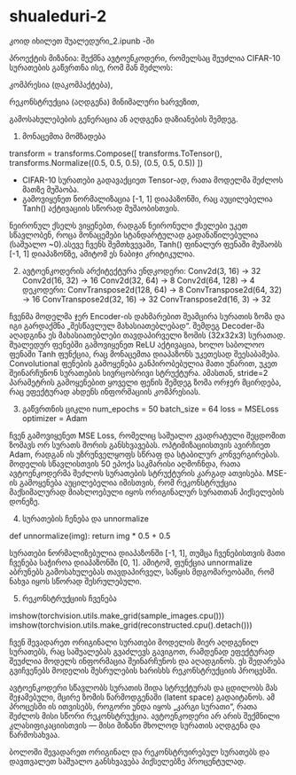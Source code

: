 # shualeduri-2
კოიდ იხილეთ შუალედური_2.ipunb -ში

პროექტის მიზანია:
შექმნა ავტოენკოდერი, რომელსაც შეუძლია CIFAR-10 სურათების გაწვრთნა ისე, რომ მან შეძლოს:

კომპრესია (დაკომპაქტება),

რეკონსტრუქცია (აღდგენა) მინიმალური ხარვეზით,

გამოსახულებების გენერაცია ან აღდგენა დაზიანების შემდეგ.


1. მონაცემთა მომზადება

transform = transforms.Compose([
    transforms.ToTensor(),
    transforms.Normalize((0.5, 0.5, 0.5), (0.5, 0.5, 0.5))
])


- CIFAR-10 სურათები გადავაქციეთ Tensor-ად, რათა მოდელმა შეძლოს მათზე მუშაობა.
- გამოვიყენეთ ნორმალიზაცია [-1, 1] დიაპაზონში, რაც აუცილებელია Tanh() აქტივაციის სწორად მუშაობისთვის.

ნეირონულ ქსელს ვიყენებთ, რადგან ნეირონული ქსელები უკეთ სწავლობენ, როცა მონაცემები სტანდარტულად გადანაწილებულია (საშუალო ~0).ასევე ჩვენს შემთხვევაში, Tanh() ფინალურ ფენაში მუშაობს [-1, 1] დიაპაზონზე, ამიტომ ეს ნაბიჯი კრიტიკულია.


2. ავტოენკოდერის არქიტექტურა
ენდკოდერი:
Conv2d(3, 16) → 32
Conv2d(16, 32) → 16
Conv2d(32, 64) → 8
Conv2d(64, 128) → 4
დეკოდერი:
ConvTranspose2d(128, 64) → 8
ConvTranspose2d(64, 32) → 16
ConvTranspose2d(32, 16) → 32
ConvTranspose2d(16, 3) → 32


ჩვენმა მოდელმა ჯერ Encoder-ის დახმარებით შეამცირა სურათის ზომა და იგი გარდაქმნა „შესწავლულ მახასიათებლებად“. შემდეგ Decoder-მა აღადგინა ეს მახასიათებლები თავდაპირველი ზომის (32x32x3) სურათად. შუალედურ ფენებში გამოვიყენეთ ReLU აქტივაცია, ხოლო საბოლოო ფენაში Tanh ფუნქცია, რაც მონაცემთა დიაპაზონს უკეთესად შეესაბამება. Convolutional ფენების გამოყენება განპირობებულია მათი უნარით, უკეთ შეინარჩუნონ სურათების სივრცობრივი სტრუქტურა. ამასთან, stride=2 პარამეტრის გამოყენებით ყოველი ფენის შემდეგ ზომა ორჯერ მცირდება, რაც ეფექტურად ახდენს ინფორმაციის კომპრესიას.


3. გაწვრთნის ციკლი
num_epochs = 50
batch_size = 64
loss = MSELoss
optimizer = Adam


ჩვენ გამოვიყენეთ MSE Loss, რომელიც საშუალო კვადრატული შეცდომით ზომავს ორ სურათს შორის განსხვავებას. ოპტიმიზაციისთვის ავირჩიეთ Adam, რადგან ის უზრუნველყოფს სწრაფ და სტაბილურ კონვერგირებას. მოდელის სწავლისთვის 50 ეპოქა საკმარისი აღმოჩნდა, რათა ავტოენკოდერმა შეძლოს სურათების სტრუქტურის კარგად ათვისება. MSE-ის გამოყენება აუცილებელია იმისთვის, რომ რეკონსტრუქცია მაქსიმალურად მიახლოებული იყოს ორიგინალურ სურათთან პიქსელების დონეზე.


4. სურათების ჩენება და unnormalize

def unnormalize(img):
    return img * 0.5 + 0.5

სურათები ნორმალიზებულია დიაპაზონში [-1, 1], თუმცა ჩვენებისთვის მათი ჩვენება საჭიროა დიაპაზონში [0, 1]. ამიტომ, ფუნქცია unnormalize აბრუნებს გამოსახულებას თავდაპირველ, საწყის მდგომარეობაში, რომ ნახვა იყოს სწორად შესრულებული.


5. რეკონსტრუქციის ჩვენება

imshow(torchvision.utils.make_grid(sample_images.cpu()))
imshow(torchvision.utils.make_grid(reconstructed.cpu().detach()))

ჩვენ შევადარეთ ორიგინალი სურათები მოდელის მიერ აღდგენილ სურათებს, რაც საშუალებას გვაძლევს გავიგოთ, რამდენად ეფექტურად შეუძლია მოდელს ინფორმაცია შეინარჩუნოს და აღადგინოს. ეს შედარება გვიჩვენებს მოდელის შესრულების ხარისხს რეკონსტრუქციის პროცესში.


ავტოენკოდერი სწავლობს სურათის შიდა სტრუქტურას და ცდილობს მას შეჯამებული, მცირე ზომის წარმოდგენაში (latent space) გადაიტანოს. ამ პროცესში ის ითვისებს, როგორი უნდა იყოს „კარგი სურათი“, რათა შეძლოს მისი სწორი რეკონსტრუქცია. ავტოენკოდერი არ არის შექმნილი კლასიფიკაციისთვის — მისი მიზანი მხოლოდ სურათის აღდგენა და წარმოსახვაა.


ბოლოში შევადარეთ ორიგინალ და რეკონსტრუირებულ სურათებს და დავთვალეთ საშუალო განსხვავება პიქსელებზე პროცენტულად.


